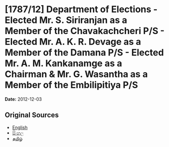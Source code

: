 # [1787/12] Department of Elections - Elected Mr. S. Siriranjan as a Member of the Chavakachcheri P/S - Elected Mr. A. K. R. Devage as a Member of the Damana P/S - Elected Mr. A. M. Kankanamge as a Chairman & Mr. G. Wasantha as a Member of the Embilipitiya P/S

**Date:** 2012-12-03

## Original Sources

- [English](https://documents.gov.lk/view/extra-gazettes/2012/12/1787-12_E.pdf)
- [සිංහල](https://documents.gov.lk/view/extra-gazettes/2012/12/1787-12_S.pdf)
- [தமிழ்](https://documents.gov.lk/view/extra-gazettes/2012/12/1787-12_T.pdf)
